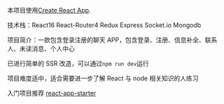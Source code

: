 本项目使用[Create React App](https://github.com/facebookincubator/create-react-app).

技术栈：React16 React-Router4 Redux Express Socket.io Mongodb

项目简介：一款包含登录注册的聊天 APP，包含登录、注册、信息补全、联系人、未读消息、个人中心

已进行简单的 SSR 改造，可以通过`npm run dev`运行

项目难度适中，适合需要进一步了解 React 与 node 相关知识的人练习

入门项目推荐 [react-app-starter](https://github.com/zhixinpeng/react-app-starter)
